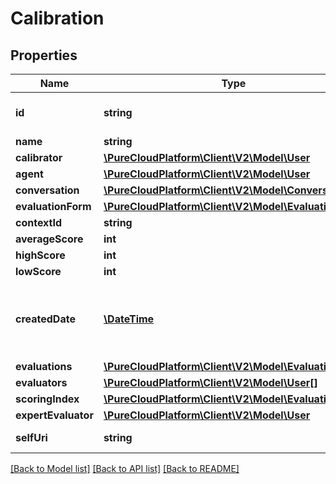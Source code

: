 # Calibration

## Properties
Name | Type | Description | Notes
------------ | ------------- | ------------- | -------------
**id** | **string** | The globally unique identifier for the object. | [optional] 
**name** | **string** |  | [optional] 
**calibrator** | [**\PureCloudPlatform\Client\V2\Model\User**](User.md) |  | [optional] 
**agent** | [**\PureCloudPlatform\Client\V2\Model\User**](User.md) |  | [optional] 
**conversation** | [**\PureCloudPlatform\Client\V2\Model\Conversation**](Conversation.md) |  | [optional] 
**evaluationForm** | [**\PureCloudPlatform\Client\V2\Model\EvaluationForm**](EvaluationForm.md) |  | [optional] 
**contextId** | **string** |  | [optional] 
**averageScore** | **int** |  | [optional] 
**highScore** | **int** |  | [optional] 
**lowScore** | **int** |  | [optional] 
**createdDate** | [**\DateTime**](\DateTime.md) | Date time is represented as an ISO-8601 string. For example: yyyy-MM-ddTHH:mm:ss.SSSZ | [optional] 
**evaluations** | [**\PureCloudPlatform\Client\V2\Model\Evaluation[]**](Evaluation.md) |  | [optional] 
**evaluators** | [**\PureCloudPlatform\Client\V2\Model\User[]**](User.md) |  | [optional] 
**scoringIndex** | [**\PureCloudPlatform\Client\V2\Model\Evaluation**](Evaluation.md) |  | [optional] 
**expertEvaluator** | [**\PureCloudPlatform\Client\V2\Model\User**](User.md) |  | [optional] 
**selfUri** | **string** | The URI for this object | [optional] 

[[Back to Model list]](../README.md#documentation-for-models) [[Back to API list]](../README.md#documentation-for-api-endpoints) [[Back to README]](../README.md)


